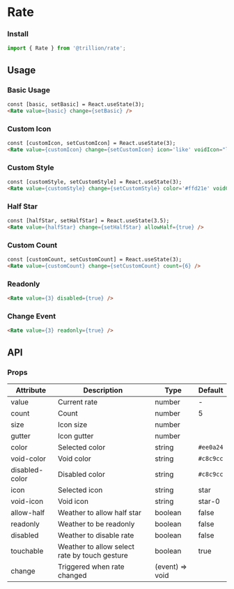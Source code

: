 # Rate

### Install

```js
import { Rate } from '@trillion/rate';
```

## Usage

### Basic Usage

```html
const [basic, setBasic] = React.useState(3);
<Rate value={basic} change={setBasic} />
```

### Custom Icon

```html
const [customIcon, setCustomIcon] = React.useState(3);
<Rate value={customIcon} change={setCustomIcon} icon='like' voidIcon="like-o"/>

```

### Custom Style

```html
const [customStyle, setCustomStyle] = React.useState(3);
<Rate value={customStyle} change={setCustomStyle} color='#ffd21e' voidColor="#eee" voidIcon='star' />
```

### Half Star

```html
const [halfStar, setHalfStar] = React.useState(3.5);
<Rate value={halfStar} change={setHalfStar} allowHalf={true} />
```

### Custom Count

```html
const [customCount, setCustomCount] = React.useState(3);
<Rate value={customCount} change={setCustomCount} count={6} />
```

### Readonly

```html
<Rate value={3} disabled={true} />
```

### Change Event

```html
<Rate value={3} readonly={true} />
```

## API

### Props

| Attribute | Description | Type | Default |
| --- | --- | --- | --- |
| value | Current rate | number | - |
| count | Count | number | 5 |
| size | Icon size | number |  |
| gutter | Icon gutter | number |  |
| color | Selected color | string | `#ee0a24` |
| void-color | Void color | string | `#c8c9cc` |
| disabled-color | Disabled color | string | `#c8c9cc` |
| icon | Selected icon | string | star |
| void-icon | Void icon | string | star-0 |
| allow-half | Weather to allow half star | boolean | false |
| readonly | Weather to be readonly | boolean | false |
| disabled | Weather to disable rate | boolean | false |
| touchable | Weather to allow select rate by touch gesture | boolean | true |
| change | Triggered when rate changed | (event) => void |
